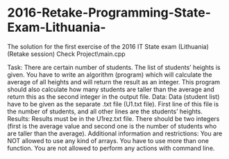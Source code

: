 # 2016-Retake-Programming-State-Exam-Lithuania-
The solution for the first exercise of the 2016 IT State exam (Lithuania) (Retake session) Check Project\main.cpp

Task:
There are certain number of students. The list of students’ heights is given. You have to write an algorithm (program) which will calculate the average of all heights and will return the result as an integer. This program should also calculate how many students are taller than the average and return this as the second integer in the output file.
Data:
Data (student list) have to be given as the separate .txt file (U1.txt file). First line of this file is the number of students, and all other lines are the students’ heights.
Results:
Results must be in the U1rez.txt file. There should be two integers (first is the average value and second one is the number of students who are taller than the average).
Additional information and restrictions:
You are NOT allowed to use any kind of arrays. You have to use more than one function. You are not allowed to perform any actions with command line.
